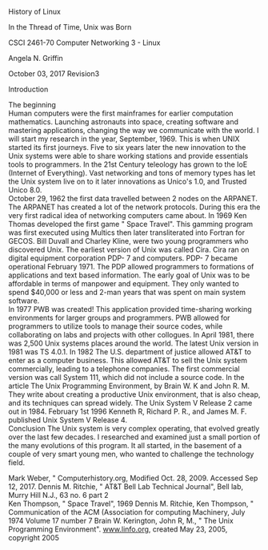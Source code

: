 History of Linux 
 
In the Thread of Time, Unix was Born 
 
 
 
 
CSCI 2461-70 
Computer Networking 3 - Linux 
 
 
 
 
 
Angela N. Griffin 
 
October 03, 2017 
Revision3 
 
  
 
Introduction 
 
The beginning  
Human computers were the first mainframes for earlier computation mathematics. Launching astronauts into space, creating software and mastering applications, changing the way we communicate with the world. I will start my research in the year, September, 1969. This is when UNIX started its first journeys. Five to six years later the new innovation to the Unix systems were able to share working stations and provide essentials tools to programmers. In the 21st Century teleology has grown to the IoE (Internet of Everything). Vast networking and tons of memory types has let the Unix system live on to it later innovations as Unico's 1.0, and Trusted Unico 8.0.  
October 29, 1962 the first data travelled between 2 nodes on the ARPANET. The ARPANET has created a lot of the network protocols. During this era the very first radical idea of networking computers came about. In 1969 Ken Thomas developed the first game " Space Travel". This gamming program was first executed using Multics then later transliterated into Fortran for GECOS. Bill Duvall and Charley Kline, were two young programmers who discovered Unix. The earliest version of Unix was called Cira. Cira ran on digital equipment corporation PDP- 7 and computers. PDP- 7 became operational February 1971. The PDP allowed programmers to formations of applications and text based information. The early goal of Unix was to be affordable in terms of manpower and equipment. They only wanted to spend $40,000 or less and 2-man years that was spent on main system software.  
In 1977 PWB was created! This application provided time-sharing working environments for larger groups and programmers. PWB allowed for programmers to utilize tools to manage their source codes, while collaborating on labs and projects with other collogues. In April 1981, there was 2,500 Unix systems places around the world. The latest Unix version in 1981 was TS 4.0.1. In 1982 The U.S. department of justice allowed AT&T to enter as a computer business. This allowed AT&T to sell the Unix system commercially, leading to a telephone companies. The first commercial version was call System 111, which did not include a source code. In the article The Unix Programming Environment, by Brain W. K and John R. M. They write about creating a productive Unix environment, that is also cheap, and its techniques can spread widely. The Unix System V Release 2 came out in 1984. February 1st 1996 Kenneth R, Richard P. R., and James M. F. published Unix System V Release 4.  
                                     Conclusion 
The Unix system is very complex operating, that evolved greatly over the last few decades. I researched and examined just a small portion of the many evolutions of this program. It all started, in the basement of a couple of very smart young men, who wanted to challenge the technology field.   
 
 
Mark Weber, " Computerhistory.org, Modified Oct. 28, 2009. Accessed Sep 12, 2017. 
Dennis M. Ritchie, " AT&T Bell Lab Technical Journal", Bell lab, Murry Hill N.J., 63 no. 6 part 2  
Ken Thompson, " Space Travel", 1969 
Dennis M. Ritchie, Ken Thompson, " Communication of the ACM (Association for computing Machinery, July 1974 Volume 17 number 7 
Brain W. Kerington, John R, M., " The Unix Programming Environment". 
www.linfo.org, created May 23, 2005, copyright 2005  
